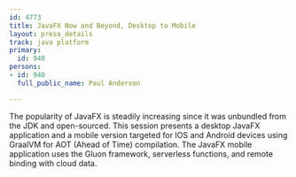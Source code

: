 ```yaml
---
id: 4773
title: JavaFX Now and Beyond, Desktop to Mobile
layout: preso_details
track: java platform
primary:
  id: 940
persons:
- id: 940
  full_public_name: Paul Anderson

---
```

The popularity of JavaFX is steadily increasing since it was unbundled from the JDK and open-sourced. This session presents a desktop JavaFX application and a mobile version targeted for IOS and Android devices using GraalVM for AOT (Ahead of Time) compilation.  The JavaFX mobile application uses the Gluon framework, serverless functions, and remote binding with cloud data.